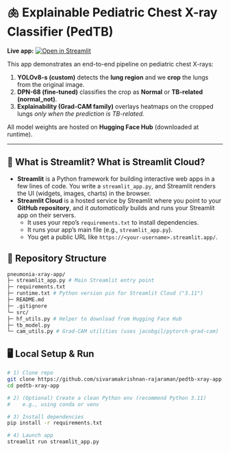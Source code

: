 # 🫁 Explainable Pediatric Chest X-ray Classifier (PedTB)

**Live app:**
[![Open in Streamlit](https://static.streamlit.io/badges/streamlit_badge_black_white.svg)](https://pedtb-xray-app.streamlit.app/)

This app demonstrates an end-to-end pipeline on pediatric chest X-rays:

1. **YOLOv8-s (custom)** detects the **lung region** and we **crop** the lungs from the original image.  
2. **DPN-68 (fine-tuned)** classifies the crop as **Normal** or **TB-related (normal_not)**.  
3. **Explainability (Grad-CAM family)** overlays heatmaps on the cropped lungs *only when the prediction is TB-related.*

All model weights are hosted on **Hugging Face Hub** (downloaded at runtime).

---

## 🧭 What is Streamlit? What is Streamlit Cloud?

- **Streamlit** is a Python framework for building interactive web apps in a few lines of code. You write a `streamlit_app.py`, and Streamlit renders the UI (widgets, images, charts) in the browser.
- **Streamlit Cloud** is a hosted service by Streamlit where you point to your **GitHub repository**, and it *automatically* builds and runs your Streamlit app on their servers.  
  - It uses your repo’s `requirements.txt` to install dependencies.
  - It runs your app’s main file (e.g., `streamlit_app.py`).
  - You get a public URL like `https://<your-username>.streamlit.app/`.

## 🧱 Repository Structure
```bash
pneumonia-xray-app/
├─ streamlit_app.py # Main Streamlit entry point
├─ requirements.txt
├─ runtime.txt # Python version pin for Streamlit Cloud ("3.11")
├─ README.md
├─ .gitignore
└─ src/
├─ hf_utils.py # Helper to download from Hugging Face Hub
├─ tb_model.py 
└─ cam_utils.py # Grad-CAM utilities (uses jacobgil/pytorch-grad-cam)
```
## 🖥️ Local Setup & Run

```bash
# 1) Clone repo
git clone https://github.com/sivaramakrishnan-rajaraman/pedtb-xray-app.git
cd pedtb-xray-app

# 2) (Optional) Create a clean Python env (recommend Python 3.11)
#    e.g., using conda or venv

# 3) Install dependencies
pip install -r requirements.txt

# 4) Launch app
streamlit run streamlit_app.py

```
